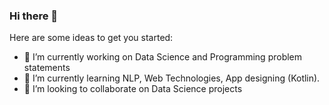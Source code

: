 ### Hi there 👋

Here are some ideas to get you started:

- 🔭 I’m currently working on Data Science and Programming problem statements
- 🌱 I’m currently learning NLP, Web Technologies, App designing (Kotlin).
- 👯 I’m looking to collaborate on Data Science projects


